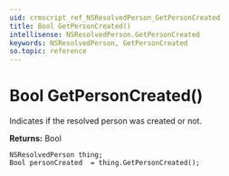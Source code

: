 ```yaml
---
uid: crmscript_ref_NSResolvedPerson_GetPersonCreated
title: Bool GetPersonCreated()
intellisense: NSResolvedPerson.GetPersonCreated
keywords: NSResolvedPerson, GetPersonCreated
so.topic: reference
---
```


# Bool GetPersonCreated()

Indicates if the resolved person was created or not.

**Returns:** Bool

```crmscript
NSResolvedPerson thing;
Bool personCreated  = thing.GetPersonCreated();
```

